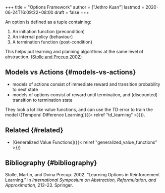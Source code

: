 +++
title = "Options Framework"
author = ["Jethro Kuan"]
lastmod = 2020-06-24T16:09:22+08:00
draft = false
+++

An option is defined as a tuple containing:

1.  An initiation function (precondition)
2.  An internal policy (behaviour)
3.  A termination function (post-condition)

This helps put learning and planning algorithms at the same level of
abstraction. ([Stolle and Precup 2002](#org081f56d))

## Models vs Actions {#models-vs-actions}

- models of actions consist of immediate reward and transition
  probability to next state
- models of options consist of reward until termination, and
  (discounted) transition to termination state

They look a lot like value functions, and can use the TD error to train the
model ([Temporal Difference Learning]({{< relref "td_learning" >}})).

## Related {#related}

- [Generalized Value Functions]({{< relref "generalized_value_functions" >}})

## Bibliography {#bibliography}

<a id="org081f56d"></a>Stolle, Martin, and Doina Precup. 2002. “Learning Options in Reinforcement Learning.” In _International Symposium on Abstraction, Reformulation, and Approximation_, 212–23. Springer.
